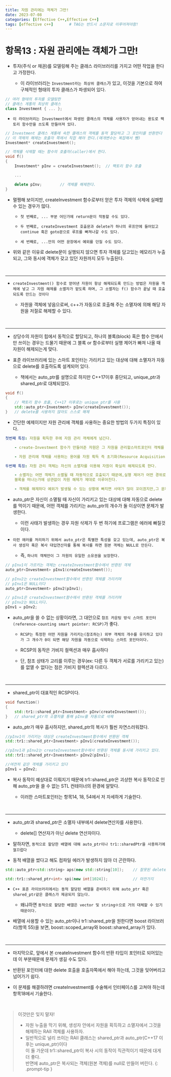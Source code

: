 ```yaml
---
title: 자원 관리에는 객체가 그만!
date: 2023-07-08
categories: [Effective C++,Effective C++]
tags: [effective c++]		# TAG는 반드시 소문자로 이루어져야함!
---
```


**항목13 : 자원 관리에는 객체가 그만!**
=================

* 투자(주식 or 채권)를 모델링해 주는 클래스 라이브러리를 가지고 어떤 작업을 한다고 가정한다.

  * 이 라이브러리는 `Investment라는 최상위 클래스`가 있고, 이것을 기본으로 하여 구체적인 형태의 투자 클래스가 파생되어 있다.

```c++
// 여러 형태의 투자를 모델링한
// 클래스 계통의 최상위 클래스
class Investment { ... };
```

* `이 라이브러리는 Investment에서 파생된 클래스의 객체를 사용자가 얻어내는 용도로 팩토리 함수만을 쓰도록 만들어져 있다.`


```c++
// Investment 클래스 계통에 속한 클래스의 객체를 동적 할당하고 그 포인터를 반환한다
// 이 객체의 해제는 호출자 쪽에서 직접 해야 한다.(매개변수는 복잡해서 뺌)
Investment* createInvestment();

// 객체를 삭제할 때는 함수의 호출자(caller)에서 한다.
void f()
{
    Investment* pInv = createInvestment();  // 팩토리 함수 호출

    ...

    delete pInv;        // 객체를 해제한다.
}
```

* 멀쩡해 보이지만, createInvestment 함수로부터 얻은 투자 객체의 삭제에 실패할 수 있는 경우가 많다.


  * `첫 번째로, ... 부분 어딘가에 return문이 작동할 수도 있다.`


  * `두 번째로, createInvestment 호출문과 delete가 하나의 루프안에 들어있고 continue 혹은 goto문으로 루프를 빠져나갈 수도 있다.`

  * `세 번째로, ...안의 어떤 문장에서 예외를 던질 수도 있다.`

* 위와 같은 이유로 delete문이 실행되지 않으면 투자 객체를 담고있는 메모리가 누출되고, 그와 동시에 객체가 갖고 있던 자원까지 모두 누출된다.

<br>

-------------

* `createInvestment() 함수로 얻어낸 자원이 항상 해제되도록 만드는 방법은 자원을 객체에 넣고 그 자원 해제를 소멸자가 맡도록 하며, 그 소멸자는 f() 함수가 끝날 때 호출되도록 만드는 것이다`

  * 자원을 객체에 넣음으로써, c++가 자동으로 호출해 주는 소멸자에 의해 해당 자원을 저절로 해제할 수 있다.


<br>

-------------


* 상당수의 자원이 힙에서 동적으로 할당되고, 하나의 블록(block) 혹은 함수 안에서만 쓰이는 경우는 드물기 때문에 그 블록 or 함수로부터 실행 제어가 빠져 나올 때 자원이 해제되는게 맞다.

* 표준 라이브러리에 있는 스마트 포인터는 가리키고 있는 대상에 대해 소멸자가 자동으로 delete를 호출하도록 설계되어 있다.

  * 책에서는 auto_ptr를 설명으로 하지만 C++17이후 중단되고, unique_ptr과 shared_ptr로 대체되었다.

```c++
void f()
{
    // 팩토리 함수 호출, C++17 이후로는 unique_ptr를 사용
    std::auto_ptr<Investment> pInv(createInvestment()); 
}   // delete를 사용하지 않아도 스스로 해제
```


* 간단한 예제이지만 자원 관리에 객체를 사용하는 중요한 방법의 두가지 특징이 있다.


```yaml
첫번째 특징: 자원을 획득한 후에 자원 관리 객체에게 넘긴다. 

    - create-Investment 함수가 만들어준 자원은 그 자원을 관리할스마트포인터 객체를 초기화하는데 사용한다.    

    - 자원 관리에 객체를 사용하는 용어를 자원 획득 즉 초기화(Resource Acquisition is Initialization, RAII)라고 한다.

두번째 특징: 자원 관리 객체는 자신의 소멸자를 이용해 자원이 확실히 해제되도록 한다.

    - 소멸자는 어떤 객체가 소멸될 때 자동적으로 호출되기 때문에,실행 제어가 어떤 경위로
    블록을 떠나는가에 상관없이 자원 해제가 제대로 이루어진다.

    - 객체를 해제하다 예외가 발생될 수 있는 상황에 빠지면 사태가 많이 꼬이겠지만,그 문제는 항목8에서 해결할 부분이다.
```

* auto_ptr은 자신이 소멸될 때 자신이 가리키고 있는 대상에 대해 자동으로 delete를 먹이기 때문에, 어떤 객체를 가리키는 auto_ptr의 개수가 둘 이상이면 문제가 발생한다.
  * 이런 사태가 발생하는 경우 자원 삭제가 두 번 하기에 프로그램은 에러에 빠질것 이다.

* `이런 에러를 처리하기 위헤서 auto_ptr은 특별한 특성을 갖고 있는데, auto_ptr은 복사 생성자 혹은 복사 대입연산자를 통해 복사를 하면 원본 객체는 NULL로 만든다.`

  * 즉, `하나의 객체만이 그 자원의 유일한 소유권을 보장한다.`

```c++
// pInv1이 가르키는 객체는 createInvestment함수에서 반환된 객체
auto_ptr<Investment> pInv1(createInvestment()); 

// pInv2는 createInvestment함수에서 반환된 객체를 가리키며
// pInv1은 NULL이다
auto_ptr<Investment> pInv2(pInv1); 

// pInv1은 createInvestment함수에서 반환된 객체를 가리키며
// pInv2는 NULL이다.
pInv1 = pInv2;
```

* auto_ptr을 쓸 수 없는 상황이라면, 그 대안으로 `참조 카운팅 방식 스마트 포인터(reference-counting smart pointer: RCSP)`가 좋다.

  * `RCSP는 특정한 어떤 자원을 가리키는(참조하는) 외부 객체의 개수를 유지하고 있다가 그 개수가 0이 되면 해당 자원을 자동으로 삭제하는 스마트 포인터이다.`

  * RCSP의 동작은 가비지 컬렉션과 매우 흡사하다

  * 단, 참조 상태가 고리를 이루는 경우(ex: 다른 두 객체가 서로를 가리키고 있는)를 없앨 수 없다는 점은 가비지 컬렉션과 다르다.

<br>

-------------------

* shared_ptr이 대표적인 RCSP이다.

```c++
void function()
{
    ‌std::tr1::shared_ptr<Investment> pInv(createInvestment());
}   // shared_ptr의 소멸자를 통해 pInv를 자동으로 삭제
```

* auto_ptr가 매우 흡사하지만, shared_ptr의 복사가 훨씬 자연스러워졌다.

```c++
//pInv1이 가리키는 대상은 createInvestment함수에서 반환된 객체
std::tr1::shared_ptr<Investment> pInv1(createInvestment());

//pInv1과 pInv2는 createInvestment함수에서 반환된 객체를 동시에 가리키고 있다.
std::tr1::shared_ptr<Investment> pInv2(pInv1);

//여전히 같은 객체를 가리키고 있다
pInv1 = pInv2;
```

* 복사 동작이 예상대로 이뤄지기 때문에 tr1::shared_ptr은 괴상한 복사 동작으로 인해 auto_ptr을 쓸 수 없는 STL 컨테이너의 환경에 알맞다.


  * 이러한 스마트포인터는 항목14, 18, 54에서 저 자세하게 기술한다.


<br>

-----------

* auto_ptr과 shared_ptr은 소멸자 내부에서 delete연산자를 사용한다.

    * delete[] 연산자가 아닌 delete 연산자이다.

* 말하자면, `동적으로 할당한 배열에 대해 auto_ptr이나 tr1::sharedPtr을 사용하기에 껄끄럽다`

* 동적 배열을 썼다고 해도 컴파일 에러가 발생하지 않아 더 곤란하다.


```c++
std::auto_ptr<std::string> aps(new std::string[10]);    // 잘못된 delete가 사용된다.

std::tr1::shared_ptr<int> spi(new int[1024]);           // 마찬가지
```

* `C++ 표준 라이브러리에서는 동적 할당된 배열을 준비하기 위해 auto_ptr 혹은 shared_ptr같은 클래스가 제공되지 않는다.`

  * 왜냐하면 `동적으로 할당한 배열은 vector 및 stringㅇ으로 거의 대체할 수 있기 때문이다.`

* 배열에 사용할 수 있는 auto_ptr이나 tr1::shared_ptr을 원한다면 boost 라이브러리(항목 55)을 보면, boost::scoped_array와 boost::shared_array가 있다.

<br>

------------

* 마지막으로, 앞에서 본 createInvestment 함수의 반환 타입이 포인터로 되어있는데 이 부분때문에 문제가 생길 수도 있다.

* 반환된 포인터에 대한 delete 호출을 호출자쪽에서 해야 하는데, 그것을 잊어버리고 넘어가기 쉽다.

* 이 문제를 해결하려면 createInvestment를 수술해서 인터페이스를 고쳐야 하는데 항목18에서 기술한다.

<br>

> 이것만은 잊지 말자!
> * 자원 누출을 막기 위해, 생성자 안에서 자원을 획득하고 소멸자에서 그것을 해제하는 RAII 객체를 사용하자.
> * 일반적으로 널리 쓰이는 RAII 클래스는 shared_ptr과 auto_ptr(C++17 이후는 unique_ptr)이다<br>
> 이 둘 가운데 tr1::shared_ptr이 복사 시의 동작이 직관적이기 때문에 대게 더 좋다.<br>
> 반면에 auto_ptr은 복사되는 객체(원본 객체)를 null로 만들어 버린다.
{: .prompt-tip }
